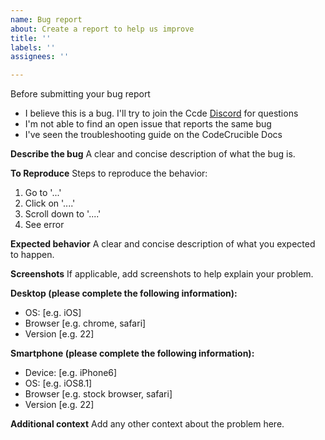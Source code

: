 ```yaml
---
name: Bug report
about: Create a report to help us improve
title: ''
labels: ''
assignees: ''

---
```


Before submitting your bug report
 - I believe this is a bug. I'll try to join the Ccde [Discord](https://discord.gg/mtgrhXM5Xf) for questions
 - I'm not able to find an open issue that reports the same bug
 - I've seen the troubleshooting guide on the CodeCrucible Docs

**Describe the bug**
A clear and concise description of what the bug is.

**To Reproduce**
Steps to reproduce the behavior:
1. Go to '...'
2. Click on '....'
3. Scroll down to '....'
4. See error

**Expected behavior**
A clear and concise description of what you expected to happen.

**Screenshots**
If applicable, add screenshots to help explain your problem.

**Desktop (please complete the following information):**
 - OS: [e.g. iOS]
 - Browser [e.g. chrome, safari]
 - Version [e.g. 22]

**Smartphone (please complete the following information):**
 - Device: [e.g. iPhone6]
 - OS: [e.g. iOS8.1]
 - Browser [e.g. stock browser, safari]
 - Version [e.g. 22]

**Additional context**
Add any other context about the problem here.

